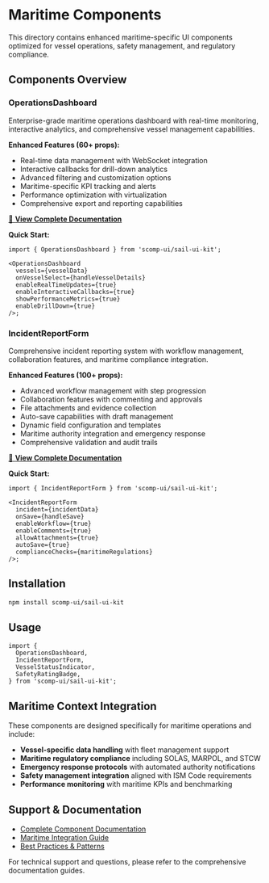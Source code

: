 # Maritime Components

This directory contains enhanced maritime-specific UI components optimized for vessel operations, safety management, and regulatory compliance.

## Components Overview

### OperationsDashboard

Enterprise-grade maritime operations dashboard with real-time monitoring, interactive analytics, and comprehensive vessel management capabilities.

**Enhanced Features (60+ props):**

- Real-time data management with WebSocket integration
- Interactive callbacks for drill-down analytics
- Advanced filtering and customization options
- Maritime-specific KPI tracking and alerts
- Performance optimization with virtualization
- Comprehensive export and reporting capabilities

[📖 **View Complete Documentation**](../../../../guides/OperationsDashboard.md)

**Quick Start:**

```tsx
import { OperationsDashboard } from 'scomp-ui/sail-ui-kit';

<OperationsDashboard
  vessels={vesselData}
  onVesselSelect={handleVesselDetails}
  enableRealTimeUpdates={true}
  enableInteractiveCallbacks={true}
  showPerformanceMetrics={true}
  enableDrillDown={true}
/>;
```

### IncidentReportForm

Comprehensive incident reporting system with workflow management, collaboration features, and maritime compliance integration.

**Enhanced Features (100+ props):**

- Advanced workflow management with step progression
- Collaboration features with commenting and approvals
- File attachments and evidence collection
- Auto-save capabilities with draft management
- Dynamic field configuration and templates
- Maritime authority integration and emergency response
- Comprehensive validation and audit trails

[📖 **View Complete Documentation**](../../../../guides/IncidentReportForm.md)

**Quick Start:**

```tsx
import { IncidentReportForm } from 'scomp-ui/sail-ui-kit';

<IncidentReportForm
  incident={incidentData}
  onSave={handleSave}
  enableWorkflow={true}
  enableComments={true}
  allowAttachments={true}
  autoSave={true}
  complianceChecks={maritimeRegulations}
/>;
```

## Installation

```bash
npm install scomp-ui/sail-ui-kit
```

## Usage

```tsx
import {
  OperationsDashboard,
  IncidentReportForm,
  VesselStatusIndicator,
  SafetyRatingBadge,
} from 'scomp-ui/sail-ui-kit';
```

## Maritime Context Integration

These components are designed specifically for maritime operations and include:

- **Vessel-specific data handling** with fleet management support
- **Maritime regulatory compliance** including SOLAS, MARPOL, and STCW
- **Emergency response protocols** with automated authority notifications
- **Safety management integration** aligned with ISM Code requirements
- **Performance monitoring** with maritime KPIs and benchmarking

## Support & Documentation

- [Complete Component Documentation](../../../../guides/)
- [Maritime Integration Guide](../../../../guides/)
- [Best Practices & Patterns](../../../../guides/)

For technical support and questions, please refer to the comprehensive documentation guides.

